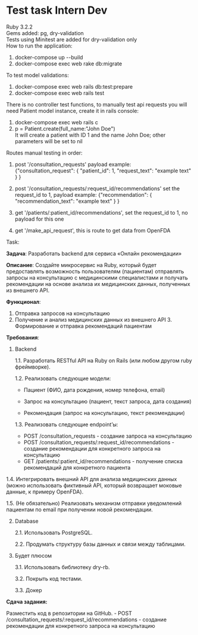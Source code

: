 # Test task Intern Dev

Ruby 3.2.2  
Gems added: pg, dry-validation  
Tests using Minitest are added for dry-validation only  
How to run the application:  
1. docker-compose up --build  
2. docker-compose exec web rake db:migrate  

To test model validations:  
1. docker-compose exec web rails db:test:prepare  
2. docker-compose exec web rails test  

There is no controller test functions, to manually test api requests you will need Patient model instance, create it in rails console:  
1. docker-compose exec web rails c  
2. p = Patient.create(full_name:"John Doe")  
It will create a patient with ID 1 and the name John Doe; other parameters will be set to nil  
 
Routes manual testing in order:  

1. post '/consultation_requests' payload example:  
{"consultation_request": {
    "patient_id": 1,
    "request_text": "example text"
    }
}

2. post '/consultation_requests/:request_id/recommendations' set the request_id to 1, payload example:
{"recommendation": {
    "recommendation_text": "example text"
    }
}

3. get '/patients/:patient_id/recommendations', set the request_id to 1, no payload for this one

4. get '/make_api_request', this is route to get data from OpenFDA

Task:

**Задача**: Разработать backend для сервиса «Онлайн рекомендации»

**Описание**:
Создайте микросервис на Ruby, который будет предоставлять возможность пользователям (пациентам) отправлять запросы на консультацию с медицинскими специалистами и получать рекомендации на основе анализа их медицинских данных, полученных из внешнего API.

**Функционал**:

1. Отправка запросов на консультацию
2. Получение и анализ медицинских данных из внешнего API 3. Формирование и отправка рекомендаций пациентам

**Требования**:

1. Backend
    
    1.1. Разработать RESTful API на Ruby on Rails (или любом другом ruby фреймворке).
    
    1.2. Реализовать следующие модели:
    
    - Пациент (ФИО, дата рождения, номер телефона, email)
    
    - Запрос на консультацию (пациент, текст запроса, дата создания) 
    
    - Рекомендация (запрос на консультацию, текст рекомендации)
    
    1.3. Реализовать следующие endpoint’ы:
    - POST /consultation_requests - создание запроса на консультацию
    - POST /consultation_requests/:request_id/recommendations - создание рекомендации для конкретного запроса на консультацию
    - GET /patients/:patient_id/recommendations - получение списка рекомендаций для конкретного пациента

1.4. Интегрировать внешний API для анализа медицинских данных (можно использовать фиктивный API, который возвращает моковые данные, к примеру OpenFDA).

1.5. (Не обязательно) Реализовать механизм отправки уведомлений пациентам по email при получении новой рекомендации.

2. Database
    
    2.1. Использовать PostgreSQL.
    
    2.2. Продумать структуру базы данных и связи между таблицами.
    
3. Будет плюсом
    
    3.1. Использовать библиотеку dry-rb. 
    
    3.2. Покрыть код тестами.
    
    3.3. Докер
    

**Сдача задания:**

Разместить код в репозитории на GitHub.
    - POST /consultation_requests/:request_id/recommendations - создание рекомендации для конкретного запроса на консультацию
